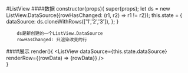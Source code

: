 #ListView
####数据
		constructor(props){
			super(props);
			let ds = new ListView.DataSource({rowHasChanged: (r1, r2) => r1 != r2});
			this.state = {
				dataSource: ds.cloneWithRows(['1','2','3']),
			};
		}
		
		ds是新创建的一个ListView.DataSource
		rowHasChanged: 只渲染改变的行
		
####展示
		render(){
			<ListView
				dataSource={this.state.dataSource}
				renderRow={(rowData) => <Text>{rowData}</Text>}
			/>	
		}
		
				
